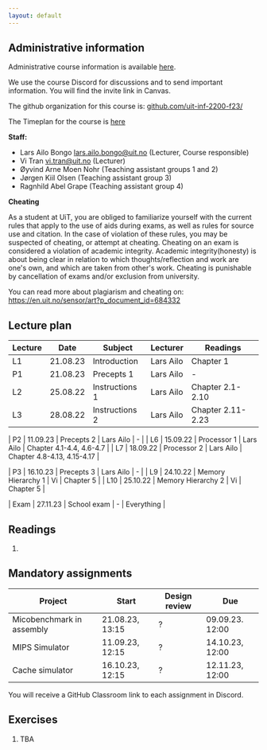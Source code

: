 ```yaml
---
layout: default
---
```


## Administrative information

Administrative course information is available [here](https://uit.no/utdanning/emner/emne/805804/inf-2200).

We use the course Discord for discussions and to send important information. You will find the invite link in Canvas.

The github organization for this course is: [github.com/uit-inf-2200-f23/](https://github.com/uit-inf-2200-f23/)

The Timeplan for the course is [here](https://timeplan.uit.no/emne_timeplan.php?sem=23h&module=INF-2200-1#week=33-52)

**Staff:**
* Lars Ailo Bongo <lars.ailo.bongo@uit.no> (Lecturer, Course responsible)
* Vi Tran <vi.tran@uit.no> (Lecturer)
* Øyvind Arne Moen Nohr (Teaching assistant groups 1 and 2)
* Jørgen Kiil Olsen  (Teaching assistant group 3)
* Ragnhild Abel Grape (Teaching assistant group 4)

**Cheating**

As a student at UiT, you are obliged to familiarize yourself with the current rules that apply to the use of aids during exams, as well as rules for source use and citation. In the case of violation of these rules, you may be suspected of cheating, or attempt at cheating. Cheating on an exam is considered a violation of academic integrity. Academic integrity(honesty) is about being clear in relation to which thoughts/reflection and work are one's own, and which are taken from other's work. Cheating is punishable by cancellation of exams and/or exclusion from university.

You can read more about plagiarism and cheating on: https://en.uit.no/sensor/art?p_document_id=684332

## Lecture plan

| Lecture   	| Date		    | Subject	  | Lecturer | Readings |
|-------------|-------------|-----------|----------|----------|
| L1   | 21.08.23 | Introduction | Lars Ailo | Chapter 1  |
| P1   | 21.08.23 | Precepts 1   | Lars Ailo | -          |
| L2   | 25.08.22 | Instructions 1 | Lars Ailo | Chapter 2.1-2.10   |
| L3   | 28.08.22 | Instructions 2 | Lars Ailo  | Chapter 2.11-2.23 |

| P2   | 11.09.23 | Precepts 2   | Lars Ailo | -          |
| L6   | 15.09.22 | Processor 1  | Lars Ailo | Chapter 4.1-4.4, 4.6-4.7 |
| L7   | 18.09.22 | Processor 2  | Lars Ailo | Chapter 4.8-4.13, 4.15-4.17 |

| P3   | 16.10.23 | Precepts 3   | Lars Ailo | -          |
| L9   | 24.10.22 | Memory Hierarchy 1       | Vi         | Chapter 5 |
| L10  | 25.10.22 | Memory Hierarchy 2       | Vi         | Chapter 5 |

| Exam | 27.11.23 | School exam  | -         | Everything |            

## Readings

1.

## Mandatory assignments

| Project |	Start      | Design review | Due |
|---------|------------|---------------|-----|
| Micobenchmark in assembly | 21.08.23, 13:15 | ? | 09.09.23. 12:00 |
| MIPS Simulator            | 11.09.23, 12:15 | ? | 14.10.23, 12:00 |
| Cache simulator           | 16.10.23, 12:15 | ? | 12.11.23, 12:00 |

You will receive a GitHub Classroom link to each assignment in Discord. 

## Exercises

1. TBA
